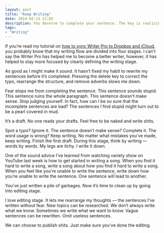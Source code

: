 ```yaml
---
layout: post
title: "Keep Writing"
date: 2014-02-13 21:03
description: You deserve to complete your sentence. The key is realizing that no one reads your first draft.
tags:
- "Writing"
---
```


If you’re read my tutorial on [how to sync Writer Pro to Dropbox and iCloud](http://sayzlim.net/sync-writer-pro-icloud-dropbox/ "Sync Writer Pro Between iCloud and Dropbox - Sayz Lim"), you probably know that my writing flow are divided into four stages.  I can’t say the Writer Pro has helped me to become a better writer, however, it has helped to stay more focused by clearly defining the writing stage.

<!--more-->

As good as I might make it sound. It hasn’t fixed my  habit to rewrite my sentences before it’s completed. Pressing the delete key to correct the typo, rearrange the structure, and remove adverbs slows me down.

Fear stops me from completing the sentence. This sentence sounds stupid. This sentence ruins the whole paragraph. This sentence doesn’t make sense. Stop judging yourself. In fact, how can I be so sure that the incomplete sentences are bad? The sentences I find stupid might turn out to be a pearl covered in mud.

It’s a draft. No one reads your drafts. Feel free to be naked and write shits.

Spot a typo? Ignore it. The sentence doesn’t make sense? Complete it. The word usage is wrong? Keep writing. No matter what mistakes you’ve made, keep writing. Finish the first draft. During this stage, think by writing — words by words. My legs are itchy. I write it down.

One of the sound advice I’ve learned from watching variety show on YouTube last week is how to get started in writing a song. When you find it hard to write a song, write a song about how you find it hard to write a song. When you feel like you’re unable to write the sentence, write down how you’re unable to write the sentence. One sentence will lead to another.

You’ve just written a pile of garbages. Now it’s time to clean up by going into editing stage.

I love editing stage. It lets me rearrange my thoughts — the sentences I’ve written without fear. New topics can be researched. We don’t always write what we know. Sometimes we write what we want to know. Vague sentences can be rewritten. Omit useless sentences.

We can choose to publish shits.  Just make sure you’ve done the editing.
